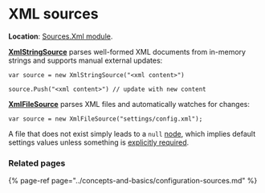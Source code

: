 # XML sources

**Location**: [Sources.Xml module](../modules/sources.xml.md).

[**XmlStringSource**](https://github.com/vostok/configuration.sources.xml/blob/master/Vostok.Configuration.Sources.Xml/XmlStringSource.cs) parses well-formed XML documents from in-memory strings and supports manual external updates:

```text
var source = new XmlStringSource("<xml content>")

source.Push("<xml content>") // update with new content
```

[**XmlFileSource**](https://github.com/vostok/configuration.sources.xml/blob/master/Vostok.Configuration.Sources.Xml/XmlFileSource.cs) parses XML files and automatically watches for changes:

```text
var source = new XmlFileSource("settings/config.xml");
```

A file that does not exist simply leads to a `null` [node](../concepts-and-basics/settings-nodes/), which implies default settings values unless something is [explicitly required](../basic-scenarios/make-settings-required.md).

### Related pages

{% page-ref page="../concepts-and-basics/configuration-sources.md" %}



